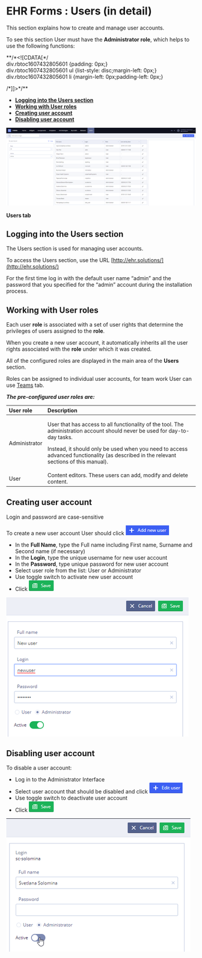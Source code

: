 # EHR Forms : Users \(in detail\)

This section explains how to create and manage user accounts. 

To see this section User must have the **Administrator role**, which helps to use the following functions:

**/\*&lt;!\[CDATA\[\*/  
div.rbtoc1607432805601 {padding: 0px;}  
div.rbtoc1607432805601 ul {list-style: disc;margin-left: 0px;}  
div.rbtoc1607432805601 li {margin-left: 0px;padding-left: 0px;}  
  
/\*\]\]&gt;\*/**

* [**Logging into the Users section**](ehr-forms-users-in-detail.md#Users%28indetail%29-LoggingintotheUserssection)
* [**Working with User roles**](ehr-forms-users-in-detail.md#Users%28indetail%29-WorkingwithUserroles)
* [**Creating user account**](ehr-forms-users-in-detail.md#Users%28indetail%29-Creatinguseraccount)
* [**Disabling user account**](ehr-forms-users-in-detail.md#Users%28indetail%29-Disablinguseraccount)

![](.gitbook/assets/34833838.png)

**Users tab**

## Logging into the Users section <a id="Users(indetail)-LoggingintotheUserssection"></a>

The Users section is used for managing user accounts.

To access the Users section, use the URL [http://ehr.solutions/](http://ehr.solutions/)

For the first time log in with the default user name “admin” and the password that you specified for the “admin” account during the installation process.

## Working with User roles <a id="Users(indetail)-WorkingwithUserroles"></a>

Each user **role** is associated with a set of user rights that determine the privileges of users assigned to the **role**.

When you create a new user account, it automatically inherits all the user rights associated with the **role** under which it was created.

All of the configured roles are displayed in the main area of the **Users** section.

Roles can be assigned to individual user accounts, for team work User can use [Teams](ehr-forms-teams-in-detail.md) tab.

_**The pre-configured user roles are:**_

<table>
  <thead>
    <tr>
      <th style="text-align:left">User role</th>
      <th style="text-align:left">Description</th>
    </tr>
  </thead>
  <tbody>
    <tr>
      <td style="text-align:left">Administrator</td>
      <td style="text-align:left">
        <p>User that has access to all functionality of the tool. The administration
          account should never be used for day-to-day tasks.</p>
        <p>Instead, it should only be used when you need to access advanced functionality
          (as described in the relevant sections of this manual).</p>
      </td>
    </tr>
    <tr>
      <td style="text-align:left">User</td>
      <td style="text-align:left">Content editors. These users can add, modify and delete content.</td>
    </tr>
  </tbody>
</table>

## Creating user account <a id="Users(indetail)-Creatinguseraccount"></a>

Login and password are case-sensitive

To create a new user account User should click ![](.gitbook/assets/34833854.png)

* In the **Full Name**, type the Full name including First name, Surname and Second name \(if necessary\)
* In the **Login**, type the unique username for new user account
* In the **Password**, type unique password for new user account
* Select user role from the list: User or Administrator
* Use toggle switch to activate new user account
* Click ![](.gitbook/assets/34833880.png)

![](.gitbook/assets/34833856.png)

## Disabling user account <a id="Users(indetail)-Disablinguseraccount"></a>

To disable a user account:

* Log in to the Administrator Interface
* Select user account that should be disabled and click ![](.gitbook/assets/34833877.png)
* Use toggle switch to deactivate user account
* Click ![](.gitbook/assets/34833879.png)

![](.gitbook/assets/34833878.png)

